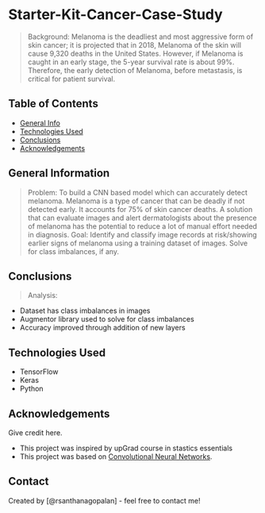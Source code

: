 # Starter-Kit-Cancer-Case-Study

> Background: Melanoma is the deadliest and most aggressive form of skin cancer; it is projected that in 2018, Melanoma of the skin will cause 9,320 deaths in the United States. However, if Melanoma is caught in an early stage, the 5-year survival rate is about 99%. Therefore, the early detection of Melanoma, before metastasis, is critical for patient survival.

## Table of Contents
* [General Info](#general-information) 
* [Technologies Used](#technologies-used)
* [Conclusions](#conclusions)
* [Acknowledgements](#acknowledgements)

<!-- You can include any other section that is pertinent to your problem -->

## General Information
> Problem: To build a CNN based model which can accurately detect melanoma. Melanoma is a type of cancer that can be deadly if not detected early. It accounts for 75% of skin cancer deaths. A solution that can evaluate images and alert dermatologists about the presence of melanoma has the potential to reduce a lot of manual effort needed in diagnosis.
> Goal: Identify and classify image records at risk/showing earlier signs of melanoma using a training dataset of images. Solve for class imbalances, if any. 

<!-- You don't have to answer all the questions - just the ones relevant to your project. -->

## Conclusions
> Analysis: 
- Dataset has class imbalances in images
- Augmentor library used to solve for class imbalances
- Accuracy improved through addition of new layers

<!-- You don't have to answer all the questions - just the ones relevant to your project. -->


## Technologies Used
- TensorFlow
- Keras
- Python

<!-- As the libraries versions keep on changing, it is recommended to mention the version of library used in this project -->

## Acknowledgements
Give credit here.
- This project was inspired by upGrad course in stastics essentials 
- This project was based on [Convolutional Neural Networks](https://www.upgrad.com).


## Contact
Created by [@rsanthanagopalan] - feel free to contact me!


<!-- Optional -->
<!-- ## License -->
<!-- This project is open source and available under the [... License](). -->

<!-- You don't have to include all sections - just the one's relevant to your project -->
